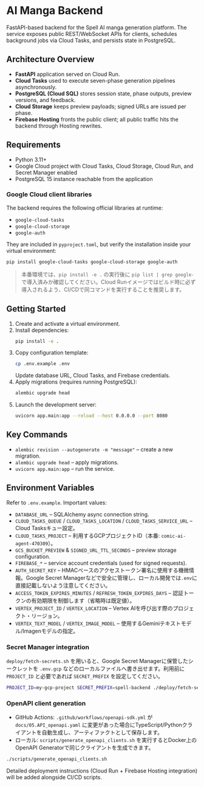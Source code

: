 # AI Manga Backend

FastAPI-based backend for the Spell AI manga generation platform. The service exposes public REST/WebSocket APIs for clients, schedules background jobs via Cloud Tasks, and persists state in PostgreSQL.

## Architecture Overview

- **FastAPI** application served on Cloud Run.
- **Cloud Tasks** used to execute seven-phase generation pipelines asynchronously.
- **PostgreSQL (Cloud SQL)** stores session state, phase outputs, preview versions, and feedback.
- **Cloud Storage** keeps preview payloads; signed URLs are issued per phase.
- **Firebase Hosting** fronts the public client; all public traffic hits the backend through Hosting rewrites.

## Requirements

- Python 3.11+
- Google Cloud project with Cloud Tasks, Cloud Storage, Cloud Run, and Secret Manager enabled
- PostgreSQL 15 instance reachable from the application

### Google Cloud client libraries

The backend requires the following official libraries at runtime:

- `google-cloud-tasks`
- `google-cloud-storage`
- `google-auth`

They are included in `pyproject.toml`, but verify the installation inside your virtual environment:

```bash
pip install google-cloud-tasks google-cloud-storage google-auth
```

> 本番環境では、`pip install -e .` の実行後に `pip list | grep google-` で導入済みか確認してください。Cloud Runイメージではビルド時に必ず導入されるよう、CI/CDで同コマンドを実行することを推奨します。

## Getting Started

1. Create and activate a virtual environment.
2. Install dependencies:
   ```bash
   pip install -e .
   ```
3. Copy configuration template:
   ```bash
   cp .env.example .env
   ```
   Update database URL, Cloud Tasks, and Firebase credentials.
4. Apply migrations (requires running PostgreSQL):
   ```bash
   alembic upgrade head
   ```
5. Launch the development server:
   ```bash
   uvicorn app.main:app --reload --host 0.0.0.0 --port 8080
   ```

## Key Commands

- `alembic revision --autogenerate -m "message"` – create a new migration.
- `alembic upgrade head` – apply migrations.
- `uvicorn app.main:app` – run the service.

## Environment Variables

Refer to `.env.example`. Important values:

- `DATABASE_URL` – SQLAlchemy async connection string.
- `CLOUD_TASKS_QUEUE` / `CLOUD_TASKS_LOCATION` / `CLOUD_TASKS_SERVICE_URL` – Cloud Tasksキュー設定。
- `CLOUD_TASKS_PROJECT` – 利用するGCPプロジェクトID（本番: `comic-ai-agent-470309`）。
- `GCS_BUCKET_PREVIEW` & `SIGNED_URL_TTL_SECONDS` – preview storage configuration.
- `FIREBASE_*` – service account credentials (used for signed requests).
- `AUTH_SECRET_KEY` – HMACベースのアクセストークン署名に使用する機微情報。Google Secret Managerなどで安全に管理し、ローカル開発では`.env`に直接記載しないよう注意してください。
- `ACCESS_TOKEN_EXPIRES_MINUTES` / `REFRESH_TOKEN_EXPIRES_DAYS` – 認証トークンの有効期限を制御します（省略時は既定値）。
- `VERTEX_PROJECT_ID` / `VERTEX_LOCATION` – Vertex AIを呼び出す際のプロジェクト・リージョン。
- `VERTEX_TEXT_MODEL` / `VERTEX_IMAGE_MODEL` – 使用するGeminiテキストモデル/Imagenモデルの指定。

### Secret Manager integration

`deploy/fetch-secrets.sh` を用いると、Google Secret Managerに保管したシークレットを `.env.gcp` などのローカルファイルへ書き出せます。利用前に `PROJECT_ID` と必要であれば `SECRET_PREFIX` を設定してください。

```bash
PROJECT_ID=my-gcp-project SECRET_PREFIX=spell-backend ./deploy/fetch-secrets.sh .env.gcp
```

### OpenAPI client generation

- GitHub Actions: `.github/workflows/openapi-sdk.yml` が `docs/05.API_openapi.yaml` に変更があった場合にTypeScript/Pythonクライアントを自動生成し、アーティファクトとして保存します。
- ローカル: `scripts/generate_openapi_clients.sh` を実行するとDocker上のOpenAPI Generatorで同じクライアントを生成できます。

```bash
./scripts/generate_openapi_clients.sh
```

Detailed deployment instructions (Cloud Run + Firebase Hosting integration) will be added alongside CI/CD scripts.
